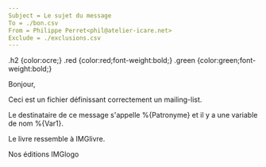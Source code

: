 ```yaml
---
Subject = Le sujet du message
To = ./bon.csv
From = Philippe Perret<phil@atelier-icare.net>
Exclude = ./exclusions.csv
---
```

.h2 {color:ocre;}
.red {color:red;font-weight:bold;}
.green {color:green;font-weight:bold;}

Bonjour,

Ceci est un fichier définissant correctement un mailing-list.

Le <red>destinataire de ce message</red> s'appelle %{Patronyme} et il y a une variable de nom %{Var1}.

Le livre ressemble à IMGlivre.

Nos éditions
IMGlogo
